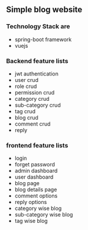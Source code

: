 ## Simple blog website 
### Technology Stack are
  - spring-boot framework
  - vuejs

### Backend feature lists
  - jwt authentication 
  - user crud
  - role crud
  - permission crud
  - category crud
  - sub-category crud
  - tag crud
  - blog crud
  - comment crud
  - reply

### frontend feature lists
  - login
  - forget password
  - admin dashboard
  - user dashboard
  - blog page
  - blog details page
  - comment options
  - reply options
  - category wise blog
  - sub-category wise blog
  - tag wise blog 
